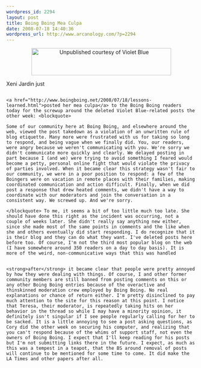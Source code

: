 ```yaml
--- 
wordpress_id: 2294
layout: post
title: Boing Boing Mea Culpa
date: 2008-07-18 14:40:36
wordpress_url: http://www.arcanology.com/?p=2294
---
```

<p align="center">
                                                                                                                                                                                                                                                                                                                                                                                                                                                                                                                                                                                                                                                                                                                                                                                                                                                                                                        <img src="http://www.arcanology.com/images/unpublished.gif" height="72" width="371" border="0" alt="Unpublished courtesy of Violet Blue" />
                                                                                                                                                                                                                                                                                                                                                                                                                                                                                                                                                                                                                                                                                                                                                                                                                                                                                                      </p>Xeni Jardin just 
                                                                                                                                                                                                                                                                                                                                                                                                                                                                                                                                                                                                                                                                                                                                                                                                                                                                                                      
                                                                                                                                                                                                                                                                                                                                                                                                                                                                                                                                                                                                                                                                                                                                                                                                                                                                                                      <a href="http://www.boingboing.net/2008/07/18/lessons-learned.html">posted her mea culpa</a> to the Boing Boing readers today for the screwup around the deleted Violet Blue-related posts the other week: <blockquote>
                                                                                                                                                                                                                                                                                                                                                                                                                                                                                                                                                                                                                                                                                                                                                                                                                                                                                                        Some of our community here at Boing Boing, and elsewhere around the web, viewed the post takedown as a violation of an unwritten rule of blog etiquette. Many more were frustrated with us for taking so long to respond, and being vague when we finally did. You, our readers, were angry because we weren't communicating with you. We're sorry we didn't communicate more quickly and clearly. We delayed posting in part because I (and we) were trying to avoid something I feared would become a petty, personal online fight that would violate the privacy of parties involved. When it became clear this strategy wasn't fair to our community, we were in a poor position to respond: a few of the Boingers were on vacation in remote places with their families, making coordinated communication and action difficult. Finally, when we did post a response that drew heated comments, we didn't have a way to coordinate with our moderators and join the conversation in a consistent way. We screwed up. And we're sorry.
                                                                                                                                                                                                                                                                                                                                                                                                                                                                                                                                                                                                                                                                                                                                                                                                                                                                                                      </blockquote> To me, it seems a bit of too little much too late. She should have done this right as the incident was occurring, not a couple of weeks later. She didn't really say anything new either, since she made most of the same points in comments and the like when she and others eventually did start responding. I do recognize that it is their blog and they can do what they want. I've deleted posts here before too. Of course, I'm not the third most popular blog on the web (I have somewhere around 350 readers on a day to day basis). It is more of the weird, non-communicative ways that this was handled 
                                                                                                                                                                                                                                                                                                                                                                                                                                                                                                                                                                                                                                                                                                                                                                                                                                                                                                      
                                                                                                                                                                                                                                                                                                                                                                                                                                                                                                                                                                                                                                                                                                                                                                                                                                                                                                      <strong>after</strong> it became clear that people were pretty annoyed by how they were dealing with things. Of course, I and other former community members are still banned from posting comments on this or any other Boing Boing entries because of the overactive and thinskinned moderation crew employed by Boing Boing. No real explanations or chance of return either. I'm pretty disinclined to pay much attention to the site for this reason at this point. I notice that Teresa, their moderator, is repeatedly taking hits on her behavior in the thread so while I may have a minority opinion, it definitely isn't singular if I see people regularly calling for her to be sacked. It is a little annoying to see a post asking questions, as Cory did the other week on securing his computer, and realizing that you can't respond because of the whims of support staff, not even the owners of Boing Boing. I expect that I'll keep reading for his posts but I'm not submitting links there in the future. I expect, as much as this was a tempest in a teapot, that the BS around removal of posts will continue to be mentioned for some time to come. It did make the LA Times and other papers after all.